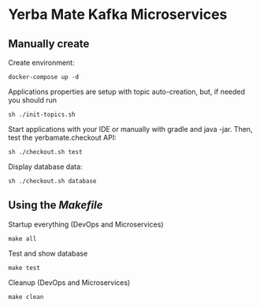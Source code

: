 # Yerba Mate Kafka Microservices

## Manually create
Create environment:
```shell
docker-compose up -d
```

Applications properties are setup with topic auto-creation, but, if needed you should run
```shell
sh ./init-topics.sh
```

Start applications with your IDE or manually with gradle and java -jar. Then, test the yerbamate.checkout API:
```shell
sh ./checkout.sh test
```

Display database data:
```shell
sh ./checkout.sh database
```

## Using the _Makefile_

Startup everything (DevOps and Microservices)
```shell
make all
```

Test and show database
```shell
make test
```

Cleanup (DevOps and Microservices)
```shell
make clean
```
